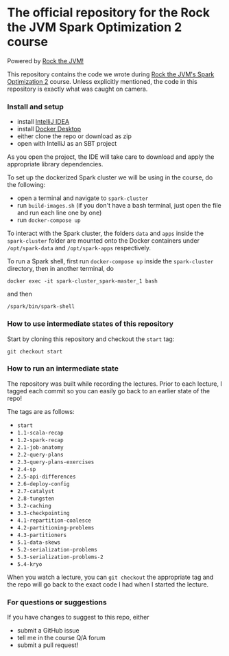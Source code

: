 # The official repository for the Rock the JVM Spark Optimization 2 course

Powered by [Rock the JVM!](rockthejvm.com)

This repository contains the code we wrote during [Rock the JVM's Spark Optimization 2](https://rockthejvm.com/course/spark-optimization-2) course. Unless explicitly mentioned, the code in this repository is exactly what was caught on camera.

### Install and setup

- install [IntelliJ IDEA](https://jetbrains.com/idea)
- install [Docker Desktop](https://docker.com)
- either clone the repo or download as zip
- open with IntelliJ as an SBT project

As you open the project, the IDE will take care to download and apply the appropriate library dependencies.

To set up the dockerized Spark cluster we will be using in the course, do the following:

- open a terminal and navigate to `spark-cluster`
- run `build-images.sh` (if you don't have a bash terminal, just open the file and run each line one by one)
- run `docker-compose up`

To interact with the Spark cluster, the folders `data` and `apps` inside the `spark-cluster` folder are mounted onto the Docker containers under `/opt/spark-data` and `/opt/spark-apps` respectively.

To run a Spark shell, first run `docker-compose up` inside the `spark-cluster` directory, then in another terminal, do

```
docker exec -it spark-cluster_spark-master_1 bash
```

and then

```
/spark/bin/spark-shell
```

### How to use intermediate states of this repository

Start by cloning this repository and checkout the `start` tag:

```
git checkout start
```

### How to run an intermediate state

The repository was built while recording the lectures. Prior to each lecture, I tagged each commit so you can easily go back to an earlier state of the repo!

The tags are as follows:

* `start`
* `1.1-scala-recap`
* `1.2-spark-recap`
* `2.1-job-anatomy`
* `2.2-query-plans`
* `2.3-query-plans-exercises`
* `2.4-sp`
* `2.5-api-differences`
* `2.6-deploy-config`
* `2.7-catalyst`
* `2.8-tungsten`
* `3.2-caching`
* `3.3-checkpointing`
* `4.1-repartition-coalesce`
* `4.2-partitioning-problems`
* `4.3-partitioners`
* `5.1-data-skews`
* `5.2-serialization-problems`
* `5.3-serialization-problems-2`
* `5.4-kryo`

When you watch a lecture, you can `git checkout` the appropriate tag and the repo will go back to the exact code I had when I started the lecture.

### For questions or suggestions

If you have changes to suggest to this repo, either
- submit a GitHub issue
- tell me in the course Q/A forum
- submit a pull request!
